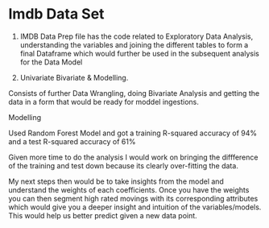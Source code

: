 # Imdb Data Set

1) IMDB Data Prep file 
has the code related to Exploratory Data Analysis, understanding the variables and joining the different tables to form a final Dataframe which would further be used in the subsequent analysis for the Data Model

2) Univariate Bivariate & Modelling. 

Consists of further Data Wrangling, doing Bivariate Analysis and getting the data in a form that would be ready for moddel ingestions.

Modelling

Used Random Forest Model and got a training R-squared accuracy of 94% and a test R-squared accuracy of 61% 

Given more time to do the analysis I would work on bringing the diffference of the training and test down because its clearly over-fitting the data.

My next steps then would be to take insights from the model and understand the weights of each coefficients. Once you have the weights you can then segment high rated movings with its corresponding attributes which would give you a deeper insight and intuition of the variables/models. This would help us better predict given a new data point.
